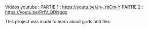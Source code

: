 Vidéos youtube :
PARTIE 1 : https://youtu.be/Jn-_rjtCm-Y
PARTIE 2 : https://youtu.be/PrfV_QDNggg

This project was made to learn about grids and flex.
